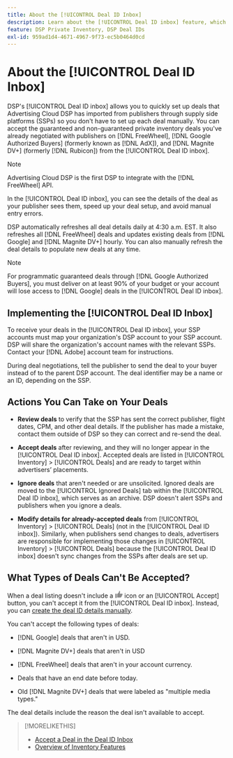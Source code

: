 ```yaml
---
title: About the [!UICONTROL Deal ID Inbox]
description: Learn about the [!UICONTROL Deal ID inbox] feature, which allows you to accept private deals you've already negotiated with publishers on [!DNL FreeWheel], [!DNL Google Authorized Buyers] (formerly known as [!DNL AdX]), and [!DNL Magnite DV+] (formerly [!DNL Rubicon]).
feature: DSP Private Inventory, DSP Deal IDs
exl-id: 959ad1d4-4671-4967-9f73-ec5b0464d0cd
---
```

# About the [!UICONTROL Deal ID Inbox]

DSP's [!UICONTROL Deal ID inbox] allows you to quickly set up deals that Advertising Cloud DSP has imported from publishers through supply side platforms (SSPs) so you don't have to set up each deal manually. You can accept the guaranteed and non-guaranteed private inventory deals you've already negotiated with publishers on [!DNL FreeWheel], [!DNL Google Authorized Buyers] (formerly known as [!DNL AdX]), and [!DNL Magnite DV+] (formerly [!DNL Rubicon]) from the [!UICONTROL Deal ID inbox].

>[!NOTE]
>
>Advertising Cloud DSP is the first DSP to integrate with the [!DNL FreeWheel] API.

In the [!UICONTROL Deal ID inbox], you can see the details of the deal as your publisher sees them, speed up your deal setup, and avoid manual entry errors.

<!-- 
Accepting a deal automatically pre-populates a new Deal ID record with details from the publisher, and you need to enter only the publisher [always? or just in some cases?], the media type, who can access the deal, and any attribute labels to apply to the deal so it's easy to find. [Are labels a dimension you can report on?]

For each available deal, you can review the deal details sent directly from the publisher. Some deals are grouped as proposals (packages), and you can see the individual deal details by reviewing the deal.
   
You can accept any available deal or move an incorrect deal to the Ignored Deals tab. You can also un-ignore deals, which moves them back to the New Deals tab so you can potentially accept them.

For each deal, you can select one publisher and one media type (Desktop Video, Mobile Video, Connected TV, Display, or Audio), and you can share the deal with specific advertisers and with all advertisers for a specific account.
 -->

DSP automatically refreshes all deal details daily at 4:30 a.m. EST. It also refreshes all [!DNL FreeWheel] deals and updates existing deals from [!DNL Google] and [!DNL Magnite DV+] hourly. You can also manually refresh the deal details to populate new deals at any time.

<!-- MC: I'm not sure where I got the following. Is this currently true? -->
>[!NOTE]
>
>For programmatic guaranteed deals through [!DNL Google Authorized Buyers], you must deliver on at least 90% of your budget or your account will lose access to [!DNL Google] deals in the [!UICONTROL Deal ID inbox].

## Implementing the [!UICONTROL Deal ID Inbox]

To receive your deals in the [!UICONTROL Deal ID inbox], your SSP accounts must map your organization's DSP account to your SSP account. DSP will share the organization's account names with the relevant SSPs. Contact your [!DNL Adobe] account team for instructions.

During deal negotiations, tell the publisher to send the deal to your buyer instead of to the parent DSP account. The deal identifier may be a name or an ID, depending on the SSP.

## Actions You Can Take on Your Deals

* **Review deals** to verify that the SSP has sent the correct publisher, flight dates, CPM, and other deal details. If the publisher has made a mistake, contact them outside of DSP so they can correct and re-send the deal.

* **Accept deals** after reviewing, and they will no longer appear in the [!UICONTROL Deal ID inbox]. Accepted deals are listed in [!UICONTROL Inventory] > [!UICONTROL Deals] and are ready to target within advertisers’ placements.

* **Ignore deals** that aren't needed or are unsolicited. Ignored deals are moved to the [!UICONTROL Ignored Deals] tab within the [!UICONTROL Deal ID inbox], which serves as an archive. DSP doesn't alert SSPs and publishers when you ignore a deals.

* **Modify details for already-accepted deals** from [!UICONTROL Inventory] > [!UICONTROL Deals] (not in the [!UICONTROL Deal ID inbox]). Similarly, when publishers send changes to deals, advertisers are responsible for implementing those changes in [!UICONTROL Inventory] > [!UICONTROL Deals] because the [!UICONTROL Deal ID inbox] doesn't sync changes from the SSPs after deals are set up.

## What Types of Deals Can't Be Accepted?

When a deal listing doesn't include a ![Accept](/help/dsp/assets/accept.png) icon or an [!UICONTROL Accept] button, you can't accept it from the [!UICONTROL Deal ID inbox]. Instead, you can [create the deal ID details manually](/help/dsp/inventory/deal-id-create.md).

You can't accept the following types of deals:

* [!DNL Google] deals that aren't in USD.

* [!DNL Magnite DV+] deals that aren't in USD

* [!DNL FreeWheel] deals that aren't in your account currency.

* Deals that have an end date before today.

* Old [!DNL Magnite DV+] deals that were labeled as "multiple media types."

The deal details include the reason the deal isn't available to accept.

>[!MORELIKETHIS]
>
>* [Accept a Deal in the Deal ID Inbox](deal-id-inbox-accept.md)
>* [Overview of Inventory Features](inventory-overview.md)
